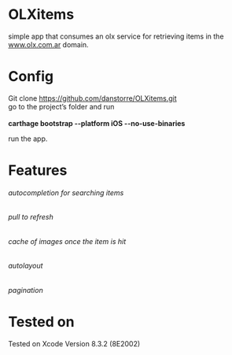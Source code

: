 # OLXitems
simple app that consumes an olx service for retrieving items in the www.olx.com.ar domain.

# Config
Git clone https://github.com/danstorre/OLXitems.git <br />
go to the project’s folder and run <br />
<br />
	**carthage bootstrap --platform iOS --no-use-binaries** <br />

run the app.<br />

# Features

###### autocompletion for searching items<br />
###### pull to refresh<br />
###### cache of images once the item is hit<br />
###### autolayout<br />
###### pagination<br />

# Tested on
Tested on Xcode Version 8.3.2 (8E2002)

